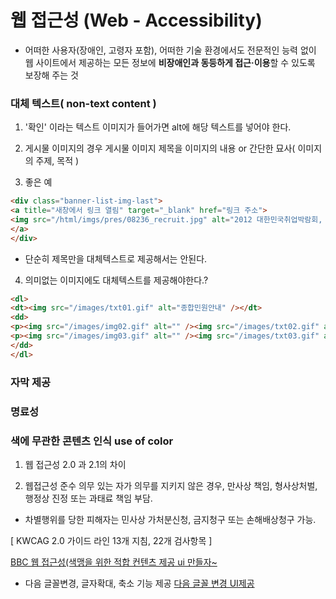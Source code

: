 # 웹 접근성 (Web - Accessibility)
- 어떠한 사용자(장애인, 고령자 포함), 어떠한 기술 환경에서도 전문적인 능력 없이 웹 사이트에서 제공하는 모든 정보에 **비장애인과 동등하게 접근·이용**할 수 있도록 보장해 주는 것

### 대체 텍스트( non-text content )
1. '확인' 이라는 텍스트 이미지가 들어가면 alt에 해당 텍스트를 넣어야 한다.

2. 게시물 이미지의 경우 
게시물 이미지 제목을 이미지의 내용 or 간단한 묘사( 이미지의 주제, 목적 ) 

3. 좋은 예

```html
<div class="banner-list-img-last"> 
<a title="새창에서 링크 열림" target="_blank" href="링크 주소"> 
<img src="/html/imgs/pres/08236_recruit.jpg" alt="2012 대한민국취업박람회, 고용노동부주최 일시 : 2012년 10월30일(화)~31일(수) 10시~17시, 장소: aT센터(서초구 양재동)제1전시장 사이트 방문 바로가기" /> 
</a> 
</div>
```

- 단순히 제목만을 대체텍스트로 제공해서는 안된다.

4. 의미없는 이미지에도 대체텍스트를 제공해야한다.?

```html
<dl> 
<dt><img src="/images/txt01.gif" alt="종합민원안내" /></dt> 
<dd> 
<p><img src="/images/img02.gif" alt="" /><img src="/images/txt02.gif" alt="민원안내" /></p> 
<p><img src="/images/img03.gif" alt="" /><img src="/images/txt03.gif" alt="여권민원" /></p> 
</dd> 
</dl>
```

### 자막 제공 

### 명료성 

### 색에 무관한 콘텐츠 인식 use of color 


1. 웹 접근성 2.0 과 2.1의 차이

2. 웹접근성 준수 의무 있는 자가 의무를 지키지 않은 경우, 만사상 책임, 형사상처벌, 행정상 진정 또는 과태료 책임 부담.

- 차별행위를 당한 피해자는 민사상 가처분신청, 금지청구 또는 손해배상청구 가능.

[ KWCAG 2.0 가이드 라인 
13개 지침, 22개 검사항목 ]

[BBC 웹 접근성(색맹을 위한 적합 컨텐츠 제공 ui 만들자~](http://www.bbc.co.uk/accessibility/#)


- 다음 글꼴변경, 글자확대, 축소 기능 제공
[다음 글꼴 변경 UI제공](http://media.daum.net/entertain/newsview?newsid=20120406090144363)


